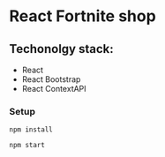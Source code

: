 # React Fortnite shop

## Techonolgy stack:
* React
* React Bootstrap
* React ContextAPI

### Setup
`npm install`

`npm start`
